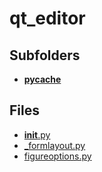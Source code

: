 # qt_editor

## Subfolders

- [__pycache__](__pycache__)

## Files

- [__init__.py](__init__.py)
- [_formlayout.py](_formlayout.py)
- [figureoptions.py](figureoptions.py)
